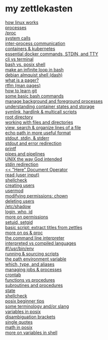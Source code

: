 # my zettlekasten

[how linux works](20210813104317.md)\
[processes](20210813115806.md)\
[/proc](20210813115918.md)\
[system calls](20210813120106.md)\
[inter-process communication](20210813120314.md)\
[containers & kubernetes](20210814134248.md)\
[essential docker commands, STDIN, and TTY](20210817002245.md)\
[cli vs terminal](20210817022210.md) \
[bash vs. posix shell](20210817024132.md)\
[make an infinite loop in bash](20210818001033.md)\
[debian almquist shell (dash)](20210818011856.md)\
[what is a pager?](20210818013349.md)\
[rtfm (man pages)](20210818014731.md)\
[how to learn git](20210818020422.md)\
[some basic bash commands](20210818213758.md)\
[manage background and foreground processes](20210819021015.md)\
[understanding container states and storage](20210819130158.md)\
[symlink, hardlink & multicall scripts](20210820202034.md)\
[root directory](20210820202943.md)\
[working with files and directories](20210820230708.md)\
[view, search & organize lines of a file](20210820231533.md)\
[echo path in more useful format](20210821005124.md)\
[stdout, stdin, & stderr](20210821011130.md)\
[stdout and error redirection](20210821205449.md)\
[printf](20210821205721.md)\
[pipes and pipelines](20210822141528.md)\
[UNIX the way God intended](20210824020930.md)\
[stdin redirection](20210827023751.md)\
[<< "Here" Document Operator](20210829223946.md)\
[read (user input)](20210830004726.md)\
[shellcheck](20210830005857.md)\
[creating users](20210831192050.md)\
[usermod](20210831222213.md)\
[modifying permissions: chown](20210831224333.md)\
[deleting users](20210901012325.md)\
[/etc/shadow](20210901022743.md)\
[login, who, id](20210902020512.md)\
[more on permissions](20210902024755.md)\
[setuid, setgid](20210902141446.md)\
[basic script: extract titles from zettles](20210902232117.md)\
[more on ps & proc](20210904154412.md)\
[the command line interpreter](20210904154919.md)\
[interpreted vs compiled languages](20210906013112.md)\
[#!/usr/bin/env](20210906034627.md)\
[running & sourcing scripts](20210906180347.md)\
[the path environment variable](20210906202355.md)\
[which, type, and aliases](20210906203136.md)\
[managing jobs & processes](20210906204928.md)\
[crontab](20210906213735.md)\
[functions vs procedures](20210906215943.md)\
[subroutines and procedures](20210906231840.md)\
[state](20210906233748.md)\
[shellcheck](20210907002440.md)\
[posix beginner tips](20210907015806.md)\
[some terminology and/or slang](20210907231729.md)\
[variables in posix](20210908003312.md)\
[disambiguation brackets](20210908005809.md)\
[single quotes](20210908010734.md)\
[math in posix](20210908014429.md)\
[more on variables in shell](20210909014832.md)
